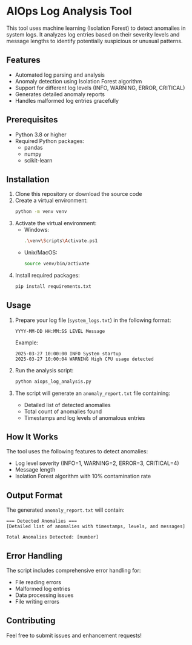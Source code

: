 # AIOps Log Analysis Tool

This tool uses machine learning (Isolation Forest) to detect anomalies in system logs. It analyzes log entries based on their severity levels and message lengths to identify potentially suspicious or unusual patterns.

## Features

- Automated log parsing and analysis
- Anomaly detection using Isolation Forest algorithm
- Support for different log levels (INFO, WARNING, ERROR, CRITICAL)
- Generates detailed anomaly reports
- Handles malformed log entries gracefully

## Prerequisites

- Python 3.8 or higher
- Required Python packages:
  - pandas
  - numpy
  - scikit-learn

## Installation

1. Clone this repository or download the source code
2. Create a virtual environment:
   ```bash
   python -m venv venv
   ```
3. Activate the virtual environment:
   - Windows:
     ```bash
     .\venv\Scripts\Activate.ps1
     ```
   - Unix/MacOS:
     ```bash
     source venv/bin/activate
     ```
4. Install required packages:
   ```bash
   pip install requirements.txt
   ```

## Usage

1. Prepare your log file (`system_logs.txt`) in the following format:
   ```
   YYYY-MM-DD HH:MM:SS LEVEL Message
   ```
   Example:
   ```
   2025-03-27 10:00:00 INFO System startup
   2025-03-27 10:00:04 WARNING High CPU usage detected
   ```

2. Run the analysis script:
   ```bash
   python aiops_log_analysis.py
   ```

3. The script will generate an `anomaly_report.txt` file containing:
   - Detailed list of detected anomalies
   - Total count of anomalies found
   - Timestamps and log levels of anomalous entries

## How It Works

The tool uses the following features to detect anomalies:
- Log level severity (INFO=1, WARNING=2, ERROR=3, CRITICAL=4)
- Message length
- Isolation Forest algorithm with 10% contamination rate

## Output Format

The generated `anomaly_report.txt` will contain:
```
=== Detected Anomalies ===
[Detailed list of anomalies with timestamps, levels, and messages]

Total Anomalies Detected: [number]
```

## Error Handling

The script includes comprehensive error handling for:
- File reading errors
- Malformed log entries
- Data processing issues
- File writing errors

## Contributing

Feel free to submit issues and enhancement requests! 